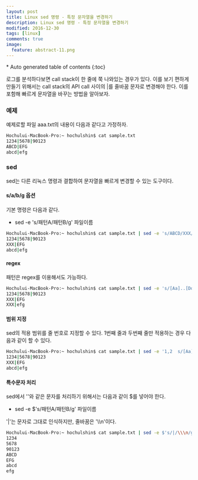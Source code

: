 ```yaml
---
layout: post
title: Linux sed 명령 - 특정 문자열을 변경하기
description: Linux sed 명령 - 특정 문자열을 변경하기
modified: 2016-12-30
tags: [linux]
comments: true
image:
  feature: abstract-11.png
---
```


<section id="table-of-contents" class="toc">
<div id="drawer" markdown="1">
*  Auto generated table of contents
{:toc}
</div>
</section><!-- /#table-of-contents -->

로그를 분석하다보면 call stack이 한 줄에 쭉 나와있는 경우가 있다. 이를 보기 편하게 만들기 위해서는 call stack의 API call 사이의 |를  줄바꿈 문자로 변경해야 한다. 
이를 포함해 빠르게 문자열을 바꾸는 방법을 알아보자. 

###  예제

예제로할 파일 aaa.txt의 내용이 다음과 같다고 가정하자. 

```bash
Hochului-MacBook-Pro:~ hochulshin$ cat sample.txt
1234|5678|90123
ABCD|EFG
abcd|efg
```

### sed

sed는 다른 리눅스 명령과 결합하여 문자열을 빠르게 변경할 수 있는 도구이다. 

#### s/a/b/g 옵션

기본 명령은 다음과 같다. 

- sed -e 's/패턴A/패턴B/g' 파일이름

```bash
Hochului-MacBook-Pro:~ hochulshin$ cat sample.txt | sed -e 's/ABCD/XXX/g'
1234|5678|90123
XXX|EFG
abcd|efg
```

#### regex 

패턴은 regex를 이용해서도 가능하다. 

```bash
Hochului-MacBook-Pro:~ hochulshin$ cat sample.txt | sed -e 's/[Aa]..[Dd]/XXX/g'
1234|5678|90123
XXX|EFG
XXX|efg
```

#### 범위 지정

sed의 적용 범위를 줄 번호로 지정할 수 있다. 
1번째 줄과 두번째 줄만 적용하는 경우 다음과 같이 할 수 있다. 

```bash
Hochului-MacBook-Pro:~ hochulshin$ cat sample.txt | sed -e '1,2  s/[Aa]..[Dd]/XXX/g'
1234|5678|90123
XXX|EFG
abcd|efg
```

#### 특수문자 처리

sed에서 '\'와 같은 문자를 처리하기 위해서는 다음과 같이 $를 넣어야 한다. 

- sed -e $'s/패턴A/패턴B/g' 파일이름

'|'는 문자로 그대로 인식하지만, 줄바꿈은 '\\\n'이다. 

```bash
Hochului-MacBook-Pro:~ hochulshin$ cat sample.txt | sed -e $'s/|/\\\n/g'
1234
5678
90123
ABCD
EFG
abcd
efg
```

